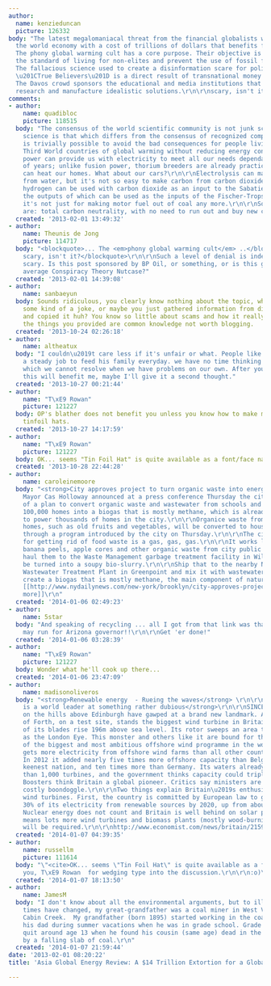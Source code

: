 ```yaml
---
author:
  name: kenzieduncan
  picture: 126332
body: "The latest megalomaniacal threat from the financial globalists wants to saddle
  the world economy with a cost of trillions of dollars that benefits favorite corporatists.
  The phony global warming cult has a core purpose. Their objective is to drive down
  the standard of living for non-elites and prevent the use of fossil fuel energy.
  The fallacious science used to create a disinformation scare for politically unsophisticated
  \u201CTrue Believers\u201D is a direct result of transnational money manipulators.
  The Davos crowd sponsors the educational and media institutions that trump up junk
  research and manufacture idealistic solutions.\r\n\r\nscary, isn't it?"
comments:
- author:
    name: quadibloc
    picture: 118515
  body: "The consensus of the world scientific community is not junk science; junk
    science is that which differs from the consensus of recognized competent researchers.\r\n\r\nIt
    is trivially possible to avoid the bad consequences for people living in tropical
    Third World countries of global warming without reducing energy consumption.\r\n\r\nNuclear
    power can provide us with electricity to meet all our needs dependably for hundreds
    of years; unlike fusion power, thorium breeders are already practical.\r\n\r\nElectricity
    can heat our homes. What about our cars?\r\n\r\nElectrolysis can make hydrogen
    from water, but it's not so easy to make carbon from carbon dioxide. Fortunately,
    hydrogen can be used with carbon dioxide as an input to the Sabatier process,
    the outputs of which can be used as the inputs of the Fischer-Tropsch process.\r\n\r\nFischer-Tropsch:
    it's not just for making motor fuel out of coal any more.\r\n\r\nSo, there you
    are: total carbon neutrality, with no need to run out and buy new cars."
  created: '2013-02-01 13:49:32'
- author:
    name: Theunis de Jong
    picture: 114717
  body: "<blockquote>... The <em>phony global warming cult</em> ..</blockquote>\r\n<blockquote>...
    scary, isn't it?</blockquote>\r\n\r\nSuch a level of denial is indeed extremely
    scary. Is this post sponsored by BP Oil, or something, or is this guy just your
    average Conspiracy Theory Nutcase?"
  created: '2013-02-01 14:39:08'
- author:
    name: sanbaeyun
  body: Sounds ridiculous, you clearly know nothing about the topic, what is this
    some kind of a joke, or maybe you just gathered information from different site
    and copied it huh? You know so little about scams and how it really works. Actually
    the things you provided are common knowledge not worth blogging.
  created: '2013-10-24 02:26:18'
- author:
    name: altheatux
  body: "I couldn\u2019t care less if it's unfair or what. People like me just want
    a steady job to feed his family everyday. we have no time thinking over some stuff
    which we cannot resolve when we have problems on our own. After you explain how
    this will benefit me, maybe I'll give it a second thought."
  created: '2013-10-27 00:21:44'
- author:
    name: "T\xE9 Rowan"
    picture: 121227
  body: OP's blather does not benefit you unless you know how to make money out of
    tinfoil hats.
  created: '2013-10-27 14:17:59'
- author:
    name: "T\xE9 Rowan"
    picture: 121227
  body: OK... seems "Tin Foil Hat" is quite available as a font/face name.
  created: '2013-10-28 22:44:28'
- author:
    name: caroleinemoore
  body: "<strong>City approves project to turn organic waste into energy to heat homes</strong>\r\n\r\nDeputy
    Mayor Cas Holloway announced at a press conference Thursday the city's approval
    of a plan to convert organic waste and wastewater from schools and as many as
    100,000 homes into a biogas that is mostly methane, which is already being used
    to power thousands of homes in the city.\r\n\r\nOrganice waste from schools and
    homes, such as old fruits and vegetables, will be converted to house-heating energy
    through a program introduced by the city on Thursday.\r\n\r\nThe city's new scheme
    for getting rid of food waste is a gas, gas, gas.\r\n\r\nIt works like this: Collect
    banana peels, apple cores and other organic waste from city public schools and
    haul them to the Waste Management garbage treatment facility in Williamsburg to
    be turned into a soupy bio-slurry.\r\n\r\nShip that to the nearby Newtown Creek
    Wastewater Treatment Plant in Greenpoint and mix it with wastewater sludge to
    create a biogas that is mostly methane, the main component of natural gas.\r\n\r\n
    [[http://www.nydailynews.com/new-york/brooklyn/city-approves-project-turn-organic-waste-energy-article-1.1553123#ixzz2pdz7ONOb|Read
    more]]\r\n"
  created: '2014-01-06 02:49:23'
- author:
    name: 5star
  body: "And speaking of recycling ... all I got from that link was that Steven Segal
    may run for Arizona governor!!\r\n\r\nGet 'er done!"
  created: '2014-01-06 03:28:39'
- author:
    name: "T\xE9 Rowan"
    picture: 121227
  body: Wonder what he'll cook up there...
  created: '2014-01-06 23:47:09'
- author:
    name: madisonoliveros
  body: "<strong>Renewable energy  - Rueing the waves</strong> \r\n\r\n<strong>Britain
    is a world leader at something rather dubious</strong>\r\n\r\nSINCE October sightseers
    on the hills above Edinburgh have gawped at a brand new landmark. Across the Firth
    of Forth, on a test site, stands the biggest wind turbine in Britain. The tips
    of its blades rise 196m above sea level. Its rotor sweeps an area twice as large
    as the London Eye. This monster and others like it are bound for the North Sea\u2014part
    of the biggest and most ambitious offshore wind programme in the world.\r\nBritain
    gets more electricity from offshore wind farms than all other countries combined.
    In 2012 it added nearly five times more offshore capacity than Belgium, the next
    keenest nation, and ten times more than Germany. Its waters already contain more
    than 1,000 turbines, and the government thinks capacity could triple in six years.
    Boosters think Britain a global pioneer. Critics say ministers are flogging a
    costly boondoggle.\r\n\r\nTwo things explain Britain\u2019s enthusiasm for offshore
    wind turbines. First, the country is committed by European law to generate about
    30% of its electricity from renewable sources by 2020, up from about 13% now.
    Nuclear energy does not count and Britain is well behind on solar power, which
    means lots more wind turbines and biomass plants (mostly wood-burning power stations)
    will be required.\r\n\r\nhttp://www.economist.com/news/britain/21592615-britain-world-leader-something-rather-dubious-rueing-waves\r\n\r\n"
  created: '2014-01-07 04:39:35'
- author:
    name: russellm
    picture: 111614
  body: "\"<cite>OK... seems \"Tin Foil Hat\" is quite available as a font/face name.</cite>\"\r\n\r\nThank
    you, T\xE9 Rowan  for wedging type into the discussion.\r\n\r\n:o)\r\n\r\n"
  created: '2014-01-07 18:13:50'
- author:
    name: JamesM
  body: "I don't know about all the environmental arguments, but to illustrate how
    times have changed, my great-grandfather was a coal miner in West Virginia near
    Cabin Creek.  My grandfather (born 1895) started working in the coal mines with
    his dad during summer vacations when he was in grade school. Grade school! He
    quit around age 13 when he found his cousin (same age) dead in the mine, killed
    by a falling slab of coal.\r\n"
  created: '2014-01-07 21:59:44'
date: '2013-02-01 08:20:22'
title: 'Asia Global Energy Review: A $14 Trillion Extortion for a Global Warming Scam'

---
```

